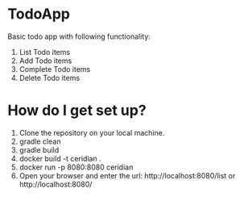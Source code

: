 # TodoApp
Basic todo app with following functionality:
1) List Todo items
2) Add Todo items
3) Complete Todo items
4) Delete Todo items

# How do I get set up?

1) Clone the repository on your local machine.
2) gradle clean
3) gradle build
4) docker build -t ceridian .
5) docker run -p 8080:8080 ceridian
6) Open your browser and enter the url: http://localhost:8080/list  or http://localhost:8080/



